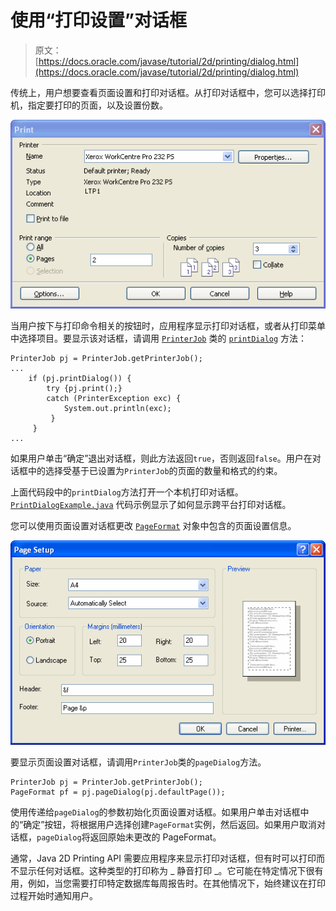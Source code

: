 # 使用“打印设置”对话框

> 原文： [https://docs.oracle.com/javase/tutorial/2d/printing/dialog.html](https://docs.oracle.com/javase/tutorial/2d/printing/dialog.html)

传统上，用户想要查看页面设置和打印对话框。从打印对话框中，您可以选择打印机，指定要打印的页面，以及设置份数。

![This figures represents a print dialog](img/64fb052492b8cd43daa32f9847a88825.jpg)

当用户按下与打印命令相关的按钮时，应用程序显示打印对话框，或者从打印菜单中选择项目。要显示该对话框，请调用 [`PrinterJob`](https://docs.oracle.com/javase/8/docs/api/java/awt/print/PrinterJob.html) 类的 [`printDialog`](https://docs.oracle.com/javase/8/docs/api/java/awt/print/PrinterJob.html#printDialog--) 方法：

```
PrinterJob pj = PrinterJob.getPrinterJob();
...
    if (pj.printDialog()) {
        try {pj.print();}
        catch (PrinterException exc) {
            System.out.println(exc);
         }
     }   
...    

```

如果用户单击“确定”退出对话框，则此方法返回`true`，否则返回`false`。用户在对话框中的选择受基于已设置为`PrinterJob`的页面的数量和格式的约束。

上面代码段中的`printDialog`方法打开一个本机打印对话框。 [`PrintDialogExample.java`](examples/PrintDialogExample.java) 代码示例显示了如何显示跨平台打印对话框。

您可以使用页面设置对话框更改 [`PageFormat`](https://docs.oracle.com/javase/8/docs/api/java/awt/print/PageFormat.html) 对象中包含的页面设置信息。

![This figure represents a page setup dialod window ](img/8d390a7e6f91e46c3141b73b5d777aa9.jpg)

要显示页面设置对话框，请调用`PrinterJob`类的`pageDialog`方法。

```
PrinterJob pj = PrinterJob.getPrinterJob();
PageFormat pf = pj.pageDialog(pj.defaultPage());

```

使用传递给`pageDialog`的参数初始化页面设置对话框。如果用户单击对话框中的“确定”按钮，将根据用户选择创建`PageFormat`实例，然后返回。如果用户取消对话框，`pageDialog`将返回原始未更改的 PageFormat。

通常，Java 2D Printing API 需要应用程序来显示打印对话框，但有时可以打印而不显示任何对话框。这种类型的打印称为 _ 静音打印 _。它可能在特定情况下很有用，例如，当您需要打印特定数据库每周报告时。在其他情况下，始终建议在打印过程开始时通知用户。